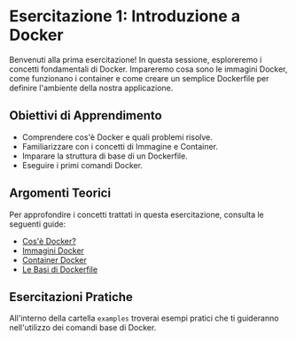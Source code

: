 # Esercitazione 1: Introduzione a Docker

Benvenuti alla prima esercitazione! In questa sessione, esploreremo i concetti fondamentali di Docker. Impareremo cosa sono le immagini Docker, come funzionano i container e come creare un semplice Dockerfile per definire l'ambiente della nostra applicazione.

## Obiettivi di Apprendimento

- Comprendere cos'è Docker e quali problemi risolve.
- Familiarizzare con i concetti di Immagine e Container.
- Imparare la struttura di base di un Dockerfile.
- Eseguire i primi comandi Docker.

## Argomenti Teorici

Per approfondire i concetti trattati in questa esercitazione, consulta le seguenti guide:

- [Cos'è Docker?](../../docs/What-is-Docker.md)
- [Immagini Docker](../../docs/Docker-Images.md)
- [Container Docker](../../docs/Docker-Containers.md)
- [Le Basi di Dockerfile](../../docs/Dockerfile-Basics.md)

## Esercitazioni Pratiche

All'interno della cartella `examples` troverai esempi pratici che ti guideranno nell'utilizzo dei comandi base di Docker.

